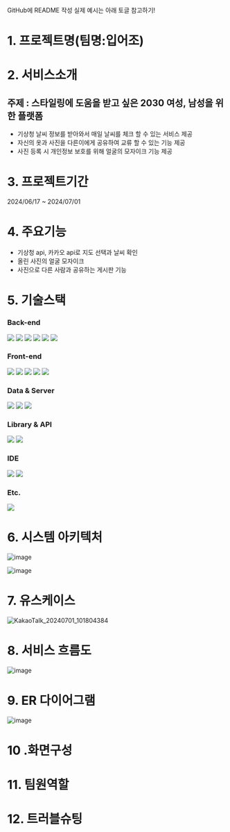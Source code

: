 GitHub에 README 작성
실제 예시는 아래 토글 참고하기!

# 1. 프로젝트명(팀명:입어조)

# 2. 서비스소개
## 주제 : 스타일링에 도움을 받고 싶은 2030 여성, 남성을 위한 플랫폼

  - 기상청 날씨 정보를 받아와서 매일 날씨를 체크 할 수 있는 서비스 제공
  - 자신의 옷과 사진을 다른이에게 공유하여 교류 할 수 있는 기능 제공
  - 사진 등록 시 개인정보 보호를 위해 얼굴의 모자이크 기능 제공

# 3. 프로젝트기간

2024/06/17 ~ 2024/07/01

# 4. 주요기능

- 기상청 api, 카카오 api로 지도 선택과 날씨 확인
- 올린 사진의 얼굴 모자이크
- 사진으로 다른 사람과 공유하는 게시판 기능

# 5. 기술스택

### Back-end
<p>
  <img src="https://img.shields.io/badge/Java-007396?style=for-the-badge&logo=java&logoColor=white" />
  <img src="https://img.shields.io/badge/Python-3776AB?style=for-the-badge&logo=python&logoColor=white" />
  <img src="https://img.shields.io/badge/JavaScript-F7DF1E?style=for-the-badge&logo=javascript&logoColor=black" />
  <img src="https://img.shields.io/badge/MyBatis-DC382D?style=for-the-badge&logo=MyBatis&logoColor=white" />
  <img src="https://img.shields.io/badge/JSP-007396?style=for-the-badge&logo=java&logoColor=white" />
  <img src="https://img.shields.io/badge/Servlet-4E9A06?style=for-the-badge&logo=java&logoColor=white" />
</p>

### Front-end
<p>
  <img src="https://img.shields.io/badge/HTML5-E34F26?style=for-the-badge&logo=html5&logoColor=white" />
  <img src="https://img.shields.io/badge/CSS3-1572B6?style=for-the-badge&logo=css3&logoColor=white" />
  <img src="https://img.shields.io/badge/JavaScript-F7DF1E?style=for-the-badge&logo=javascript&logoColor=black" />
  <img src="https://img.shields.io/badge/JSP-007396?style=for-the-badge&logo=java&logoColor=white" />
  <img src="https://img.shields.io/badge/AJAX-4E9A06?style=for-the-badge&logo=javascript&logoColor=white" />
</p>

### Data & Server
<p>
  <img src="https://img.shields.io/badge/MySQL-4479A1?style=for-the-badge&logo=mysql&logoColor=white" />
  <img src="https://img.shields.io/badge/Apache Tomcat-333333?style=for-the-badge&logo=apache-tomcat&logoColor=white" />
  <img src="https://img.shields.io/badge/Flask-000000?style=for-the-badge&logo=flask&logoColor=white" />
</p>

### Library & API
<p>
  <img src="https://img.shields.io/badge/Lombok-BC02AF?style=for-the-badge&logo=lombok&logoColor=white" />
  <img src="https://img.shields.io/badge/jQuery-0769AD?style=for-the-badge&logo=jquery&logoColor=white" />
</p>

### IDE
<p>
  <img src="https://img.shields.io/badge/Eclipse-2C2255?style=for-the-badge&logo=eclipse&logoColor=white" />
  <img src="https://img.shields.io/badge/Jupyter-F37626?style=for-the-badge&logo=jupyter&logoColor=white" />
</p>

### Etc.
<p>
  <img src="https://img.shields.io/badge/GitHub-181717?style=for-the-badge&logo=github&logoColor=white" />
</p>



# 6. 시스템 아키텍처

![image](https://github.com/kkimchaerin/ibeojo/assets/37505511/eb7ca310-5d49-4753-9041-5450da757c5d)

![image](https://github.com/kkimchaerin/ibeojo/assets/37505511/b114a320-6179-4387-b862-7c2f1657280a)

# 7. 유스케이스

![KakaoTalk_20240701_101804384](https://github.com/kkimchaerin/ibeojo/assets/37505511/2b081779-6038-4689-8a40-bac776fa9674)

# 8. 서비스 흐름도
![image](https://github.com/kkimchaerin/ibeojo/assets/37505511/87847425-1d24-4d0a-9838-9bc22eddc390)

# 9. ER 다이어그램
![image](https://github.com/kkimchaerin/ibeojo/assets/37505511/63e36f44-d14c-46cf-bf65-1581e08ffd2b)

# 10 .화면구성
# 11. 팀원역할
# 12. 트러블슈팅








